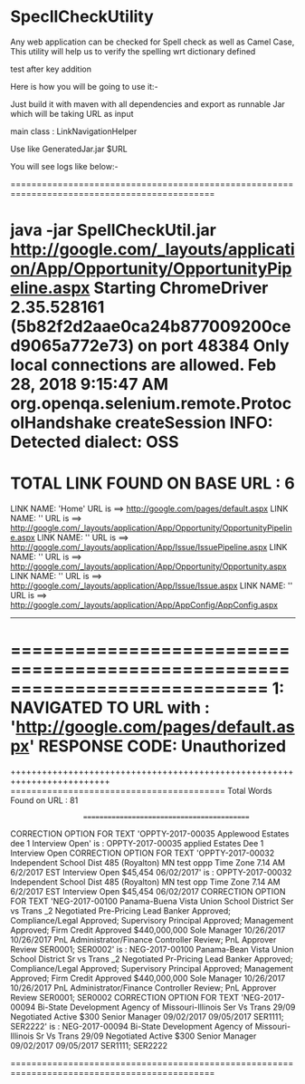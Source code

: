 # SpecllCheckUtility

Any web application can be checked for Spell check as well as Camel Case, This utility will help us to verify the spelling wrt dictionary defined

test after key addition

Here is how you will be going to use it:-

Just build it with maven with all dependencies and export as runnable Jar which will be taking URL as input

main class : LinkNavigationHelper

Use like GeneratedJar.jar $URL 

You will see logs like below:-

=============================================================================================

java -jar SpellCheckUtil.jar http://google.com/_layouts/application/App/Opportunity/OpportunityPipeline.aspx
Starting ChromeDriver 2.35.528161 (5b82f2d2aae0ca24b877009200ced9065a772e73) on port 48384
Only local connections are allowed.
Feb 28, 2018 9:15:47 AM org.openqa.selenium.remote.ProtocolHandshake createSession
INFO: Detected dialect: OSS
============================================================================
TOTAL LINK FOUND ON BASE URL : 6
============================================================================
LINK NAME: 'Home' URL is ==>  http://google.com/pages/default.aspx
LINK NAME: '' URL is ==>  http://google.com/_layouts/application/App/Opportunity/OpportunityPipeline.aspx
LINK NAME: '' URL is ==>  http://google.com/_layouts/application/App/Issue/IssuePipeline.aspx
LINK NAME: '' URL is ==>  http://google.com/_layouts/application/App/Opportunity/Opportunity.aspx
LINK NAME: '' URL is ==>  http://google.com/_layouts/application/App/Issue/Issue.aspx
LINK NAME: '' URL is ==>  http://google.com/_layouts/application/App/AppConfig/AppConfig.aspx

*************************************
============================================================================
1: NAVIGATED TO URL with : 'http://google.com/pages/default.aspx'
 RESPONSE CODE: Unauthorized
============================================================================
+++++++++++++++++++++++++++++++++++++++++++++++++++++++++++++++++++++++++
                      =========================================
			Total Words Found on URL : 81

                      =========================================
CORRECTION OPTION FOR TEXT 'OPPTY-2017-00035 Applewood Estates dee 1 Interview Open' is : OPPTY-2017-00035 applied Estates Dee 1 Interview Open
CORRECTION OPTION FOR TEXT 'OPPTY-2017-00032 Independent School Dist 485 (Royalton) MN test oppp Time Zone 7.14 AM 6/2/2017 EST Interview Open $45,454 06/02/2017' is : OPPTY-2017-00032 Independent School Dist 485 (Royalton) MN test opp Time Zone 7.14 AM 6/2/2017 EST Interview Open $45,454 06/02/2017
CORRECTION OPTION FOR TEXT 'NEG-2017-00100 Panama-Buena Vista Union School District Ser vs Trans _2 Negotiated Pre-Pricing Lead Banker Approved; Compliance/Legal Approved; Supervisory Principal Approved; Management Approved; Firm Credit Approved $440,000,000 Sole Manager 10/26/2017 10/26/2017 PnL Administrator/Finance Controller Review; PnL Approver Review SER0001; SER0002' is : NEG-2017-00100 Panama-Bean Vista Union School District Sr vs Trans _2 Negotiated Pr-Pricing Lead Banker Approved; Compliance/Legal Approved; Supervisory Principal Approved; Management Approved; Firm Credit Approved $440,000,000 Sole Manager 10/26/2017 10/26/2017 PnL Administrator/Finance Controller Review; PnL Approver Review SER0001; SER0002
CORRECTION OPTION FOR TEXT 'NEG-2017-00094 Bi-State Development Agency of Missouri-Illinois Ser Vs Trans 29/09 Negotiated Active $300 Senior Manager 09/02/2017 09/05/2017 SER1111; SER2222' is : NEG-2017-00094 Bi-State Development Agency of Missouri-Illinois Sr Vs Trans 29/09 Negotiated Active $300 Senior Manager 09/02/2017 09/05/2017 SER1111; SER2222

=============================================================================================
